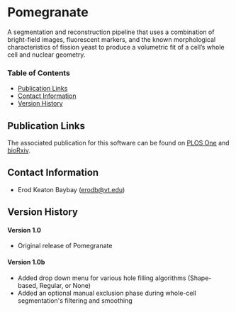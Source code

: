 # Pomegranate 
A segmentation and reconstruction pipeline that uses a combination of bright-field images, fluorescent markers, and the known morphological characteristics of fission yeast to produce a volumetric fit of a cell’s whole cell and nuclear geometry.

### Table of Contents
* [Publication Links](#publication-links)
* [Contact Information](#contact-information)
* [Version History](#version-history)

## Publication Links
The associated publication for this software can be found on [PLOS One](#publication-links) and [bioRxiv](#publication-links).

## Contact Information
* Erod Keaton Baybay (erodb@vt.edu)

## Version History
#### Version 1.0
* Original release of Pomegranate

#### Version 1.0b
* Added drop down menu for various hole filling algorithms (Shape-based, Regular, or None)
* Added an optional manual exclusion phase during whole-cell segmentation's filtering and smoothing
